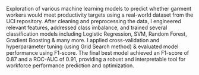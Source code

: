 Exploration of various machine learning models to predict whether garment workers would meet productivity targets using a real-world dataset from the UCI repository. After cleaning and preprocessing the data, I engineered relevant features, addressed class imbalance, and trained several classification models including Logistic Regression, SVM, Random Forest, Gradient Boosting & many more. I applied cross-validation and hyperparameter tuning (using Grid Search method) & evaluated model performance using F1-score. The final best model achieved an F1-score of 0.87 and a ROC-AUC of 0.91, providing a robust and interpretable tool for workforce performance prediction and optimization.
